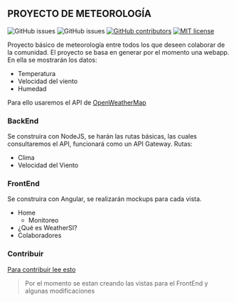 ## PROYECTO DE METEOROLOGÍA
![GitHub issues](https://img.shields.io/github/issues/CucDev/WeatherSI?color=green) ![GitHub issues](https://img.shields.io/github/issues-closed/CucDev/WeatherSI?color=red) [![GitHub contributors](https://img.shields.io/github/contributors/Naereen/StrapDown.js.svg)](https://github.com/CucDev/WeatherSI/graphs/contributors) [![MIT license](https://img.shields.io/badge/License-MIT-blue.svg)](https://lbesson.mit-license.org/)

Proyecto básico de meteorología entre todos los que deseen colaborar de la comunidad. El proyecto se basa en generar por el momento una webapp.
En ella se mostrarán los datos:
- Temperatura
- Velocidad del viento
- Humedad

Para ello usaremos el API de [OpenWeatherMap](https://openweathermap.org)

### BackEnd
Se construira con NodeJS, se harán las rutas básicas, las cuales consultaremos el API, funcionará como un API Gateway.
Rutas:
- Clima
- Velocidad del Viento 

### FrontEnd
Se construira con Angular, se realizarán mockups para cada vista.
- Home
  - Monitoreo
- ¿Qué es WeatherSI?
- Colaboradores

### Contribuir
[Para contribuir lee esto](https://github.com/CucDev/WeatherSI/blob/master/CONTRIBUTING.md)
> Por el momento se estan creando las vistas para el FrontEnd y algunas modificaciones
